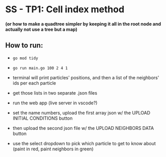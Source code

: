 # SS - TP1: Cell index method
#### (or how to make a quadtree simpler by keeping it all in the root node and actually not use a tree but a map)

## How to run:
- ```go mod tidy```
- ```go run main.go 100 2 4 1```

- terminal will print particles' positions, and then a list of the neighbors' ids per each particle
- get those lists in two separate .json files
- run the web app (live server in vscode?)
- set the name numbers, upload the first array json w/ the UPLOAD INITIAL CONDITIONS button
- then upload the second json file w/ the UPLOAD NEIGHBORS DATA button
- use the select dropdown to pick which particle to get to know about (paint in red, paint neighbors in green)
